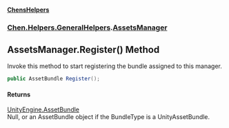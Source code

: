 #### [ChensHelpers](index 'index')
### [Chen.Helpers.GeneralHelpers](Chen_Helpers_GeneralHelpers 'Chen.Helpers.GeneralHelpers').[AssetsManager](Chen_Helpers_GeneralHelpers_AssetsManager 'Chen.Helpers.GeneralHelpers.AssetsManager')
## AssetsManager.Register() Method
Invoke this method to start registering the bundle assigned to this manager.  
```csharp
public AssetBundle Register();
```
#### Returns
[UnityEngine.AssetBundle](https://docs.microsoft.com/en-us/dotnet/api/UnityEngine.AssetBundle 'UnityEngine.AssetBundle')  
Null, or an AssetBundle object if the BundleType is a UnityAssetBundle.
